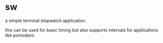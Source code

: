 # sw

a simple terminal stopwatch application.

this can be used for basic timing but also supports intervals for applications like pomodoro.
